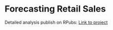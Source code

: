 # Forecasting Retail Sales 

Detailed analysis publish on RPubs: [Link to project](https://rpubs.com/nmkim/sales)
